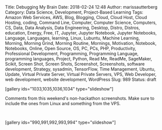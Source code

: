 Title: Debugging My Brain
Date: 2018-02-24 12:48
Author: marissautterberg
Category: Data Science, Development, Project-Based Learning
Tags: Amazon Web Services, AWS, Blog, Blogging, Cloud, Cloud Host, Cloud Hosting, coding, Command Line, Computer, Computer Science, Computers, CS, Data, Data Analysis, Data Engineering, Desktop, Distro, Distros, education, Energy, Free, IT, Jupyter, Jupyter Notebook, Jupyter Notebooks, Language, Languages, learning, Linux, Lubuntu, Machine Learning, Morning, Morning Grind, Morning Routine, Mornings, Motivation, Notebook, Notebooks, Online, Open Source, OS, PC, PCs, PHP, Productivity, Professional Development, Programming, Programming Language, programming languages, Project, Python, Read Me, ReadMe, SageMaker, Scikit, Screen Shot, Screen Shots, Screenshot, Screenshots, software development, Strategy, sysadmin, TensorFlow, Time Management, Ubuntu, Update, Virtual Private Server, Virtual Private Servers, VPS, Web Developer, web development, website development, WordPress
Slug: 989
Status: draft

\[gallery ids="1033,1035,1036,1034" type="slideshow"\]

Comments from this weekend's non-hackathon screenshots. Make sure to
include the ones from Linux and something from the VPS.

 

\[gallery ids="990,991,992,993,994" type="slideshow"\]
